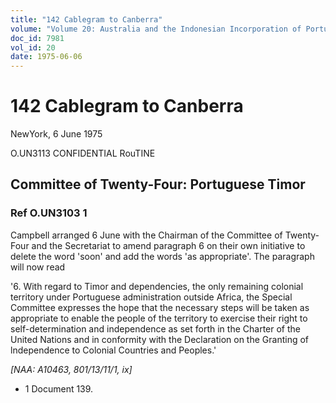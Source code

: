 ```yaml
---
title: "142 Cablegram to Canberra"
volume: "Volume 20: Australia and the Indonesian Incorporation of Portuguese Timor, 1974-1976"
doc_id: 7981
vol_id: 20
date: 1975-06-06
---
```


# 142 Cablegram to Canberra

NewYork, 6 June 1975

O.UN3113 CONFIDENTIAL RouTINE

## Committee of Twenty-Four: Portuguese Timor

### Ref O.UN3103 1

Campbell arranged 6 June with the Chairman of the Committee of Twenty-Four and the Secretariat to amend paragraph 6 on their own initiative to delete the word 'soon' and add the words 'as appropriate'. The paragraph will now read

'6. With regard to Timor and dependencies, the only remaining colonial territory under Portuguese administration outside Africa, the Special Committee expresses the hope that the necessary steps will be taken as appropriate to enable the people of the territory to exercise their right to self-determination and independence as set forth in the Charter of the United Nations and in conformity with the Declaration on the Granting of lndependence to Colonial Countries and Peoples.'

_[NAA: A10463, 801/13/11/1, ix]_

  * 1 Document 139.


